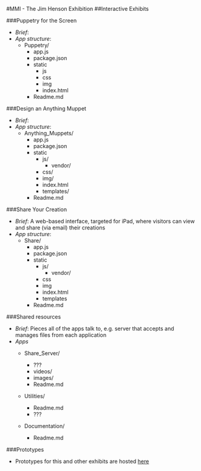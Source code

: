 #MMI - The Jim Henson Exhibition
##Interactive Exhibits

###Puppetry for the Screen
* _Brief_:
* _App structure_:
	* Puppetry/
		* app.js
		* package.json
		* static
			* js
			* css
			* img
			* index.html
		* Readme.md

###Design an Anything Muppet
* _Brief_:
* _App structure_:
	* Anything_Muppets/
		* app.js
		* package.json
		* static
			* js/
				* vendor/
			* css/
			* img/
			* index.html
			* templates/
		* Readme.md

###Share Your Creation
* _Brief_: A web-based interface, targeted for iPad, where visitors can view and share (via email) their creations
* _App structure_:
	* Share/
		* app.js
		* package.json
		* static
			* js/
				* vendor/
			* css
			* img
			* index.html
			* templates
		* Readme.md

###Shared resources
* _Brief_: Pieces all of the apps talk to, e.g. server that accepts and manages files from each application
* _Apps_
	* Share_Server/
		* ???
		* videos/
		* images/
		* Readme.md

	* Utilities/
		* Readme.md
		* ???

	* Documentation/
		* Readme.md

###Prototypes
* Prototypes for this and other exhibits are hosted [here](https://github.com/wearecollins/MMI-Prototypes.git)